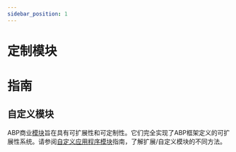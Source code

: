 ```yaml
---
sidebar_position: 1
---
```


# 定制模块

# 指南

自定义模块
-----------------------

ABP商业[模块](https://docs.abp.io/en/commercial/7.2/modules/index)旨在具有可扩展性和可定制性。它们完全实现了ABP框架定义的可扩展性系统。请参阅[自定义应用程序模块](https://docs.abp.io/en/abp/latest/Customizing-Application-Modules-Guide)指南，了解扩展/自定义模块的不同方法。
